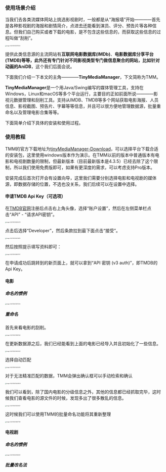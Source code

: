 ### 使用场景介绍

当我们去各类流媒体网站上挑选影视剧时，一般都是从“海报墙”开始————首先是各种影视剧的海报和剧情简介，点进去还能看到演员、评分、预告片等各种信息。但我们自己购买或者下载的电影，是不包含这些信息的，而获取这些信息的过程叫做“刮削”。



<img src="https://kiwi4814-1256211473.cos.ap-nanjing.myqcloud.com//img202211251337871.webp" alt="image-20221125133731203" style="zoom:25%;" />





提供此类信息源的主流网站有**互联网电影数据库(IMDb)**、**电影数据库分享平台(TMDB)**等等，此外还有专门针对不同影视类型专门做信息聚合的网站，比如针对动画的**AniDB**，这个我们后面会说。



下面我们介绍一下本文的主角————**TinyMediaManager**，下文简称为TMM。



**TinyMediaManager**是一个用Java/Swing编写的媒体管理工具，支持在Windows，Linux和macOS等多个平台运行，主要目的正如前面所说————影视元数据管理和刮削工具。支持从IMDB、TMDB等多个网站获取电影海报、人员信息、影视截图、预告片、字幕等等信息，并且可以很方便地管理数据源，批量重命名以及管理电影合集等等。



下面简单介绍下具体的安装和使用过程。

### 使用教程

TMM的官方下载地址为[tinyMediaManager-Download](https://www.tinymediamanager.org/download/)，可以选择平台下载合适的安装包，这里使用windows版本作为演示。在TMM以前的版本中普通版本有电影和电视剧数量的限制，但最新版本（目前最新版本是4.3.5）已经去除了这个限制，所以我们使用免费版即可，如果有更深度的需求，可以考虑支持Pro版本。



安装完成后首次打开会有设置向导，这里我们需要分别选择电影和电视剧的媒体源，即数据存储的位置，不选也没关系，我们后续可以在设置中选择。



#### 申请TMDB Api Key（可选项）

在[TMDB官网](https://www.themoviedb.org/)注册后点击右上角头像，选择“账户设置”，然后在左侧菜单栏点击“API” - “请求API密钥”。



<img src="https://kiwi4814-1256211473.cos.ap-nanjing.myqcloud.com//img202211251336769.webp" alt="image-20221125133632270" style="zoom:25%;" />



点击后选择“Developer”，然后条款拉到最下面点击“接受”。



<img src="https://kiwi4814-1256211473.cos.ap-nanjing.myqcloud.com//img202211251342562.webp" alt="image-20221125134215676" style="zoom:25%;" />



然后按照提示填写资料即可：



<img src="https://kiwi4814-1256211473.cos.ap-nanjing.myqcloud.com//img202211251348162.webp" alt="image-20221125134807317" style="zoom:25%;" />



在申请成功后跳转到的新页面上，就可以拿到“API 密钥 (v3 auth)”，即TMDB的Api Key。

#### 电影

##### 命名的惯例

<img src="https://kiwi4814-1256211473.cos.ap-nanjing.myqcloud.com//imgimgimage-20221125213517234.png" alt="image-20221125213517234" style="zoom:25%;" />

##### 重命名

首先来看电影的刮削。

<img src="https://kiwi4814-1256211473.cos.ap-nanjing.myqcloud.com//imgimage-20221125213829144.png" alt="image-20221125213829144" style="zoom:25%;" />

在更新数据源之后，我们已经能看到上面的电影已经导入并且初始化了一些信息。

<img src="https://kiwi4814-1256211473.cos.ap-nanjing.myqcloud.com//imgimage-20221125214020241.png" alt="image-20221125214020241" style="zoom:25%;" />

选择自动匹配

<img src="https://kiwi4814-1256211473.cos.ap-nanjing.myqcloud.com//imgimage-20221125214234216.png" alt="image-20221125214234216" style="zoom:25%;" />

对于无法精准匹配的数据，TMM会弹出确认框可以手动检索和确认

<img src="https://kiwi4814-1256211473.cos.ap-nanjing.myqcloud.com//imgimage-20221125215243620.png" alt="image-20221125215243620" style="zoom:25%;" />

我们可以看到，除了国内电影的分级信息之外，其他的信息都已经抓取完毕，这时候我们查看电影的源文件的时候，发现多出了很多散乱的信息。

<img src="https://kiwi4814-1256211473.cos.ap-nanjing.myqcloud.com//imgimage-20221125215412637.png" alt="image-20221125215412637" style="zoom:25%;" />

这时候我们可以使用TMM的批量命名功能将其重新整理

<img src="https://kiwi4814-1256211473.cos.ap-nanjing.myqcloud.com//imgimage-20221125215807758.png" alt="image-20221125215807758" style="zoom:25%;" />

#### 电视剧

##### 命名的惯例

<img src="https://kiwi4814-1256211473.cos.ap-nanjing.myqcloud.com//imgimage-20221125221635361.png" alt="image-20221125221635361" style="zoom:25%;" />



##### 批量改名法